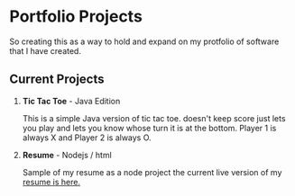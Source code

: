 # Portfolio Projects

So creating this as a way to hold and expand on my protfolio of software that I have created.


## Current Projects
1. **Tic Tac Toe** - Java Edition 
   
   This is a simple Java version of tic tac toe. doesn't keep score just lets you play and lets you know whose turn it is at the bottom.
   Player 1 is always X and Player 2 is always O.

2. **Resume** - Nodejs / html

    Sample of my resume as a node project the current live version of my [resume is here.](http://jaredthomasgood.azurewebsites.net/resume.html)
